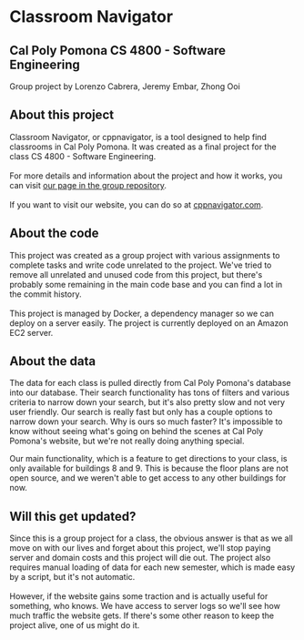 # Classroom Navigator

## Cal Poly Pomona CS 4800 - Software Engineering

Group project by Lorenzo Cabrera, Jeremy Embar, Zhong Ooi
<br>

## About this project

Classroom Navigator, or cppnavigator, is a tool designed to help find classrooms in Cal Poly Pomona. It was created as a final project for the class CS 4800 - Software Engineering.\
\
For more details and information about the project and how it works, you can visit [our page in the group repository](http://cs480-projects.github.io/teams-spring2023/Three-Stack/index.html).\
\
If you want to visit our website, you can do so at [cppnavigator.com](https://www.cppnavigator.com).

## About the code

This project was created as a group project with various assignments to complete tasks and write code unrelated to the project. We've tried to remove all unrelated and unused code from this project, but there's probably some remaining in the main code base and you can find a lot in the commit history.\
\
This project is managed by Docker, a dependency manager so we can deploy on a server easily. The project is currently deployed on an Amazon EC2 server.

## About the data

The data for each class is pulled directly from Cal Poly Pomona's database into our database. Their search functionality has tons of filters and various criteria to narrow down your search, but it's also pretty slow and not very user friendly. Our search is really fast but only has a couple options to narrow down your search. Why is ours so much faster? It's impossible to know without seeing what's going on behind the scenes at Cal Poly Pomona's website, but we're not really doing anything special.

Our main functionality, which is a feature to get directions to your class, is only available for buildings 8 and 9. This is because the floor plans are not open source, and we weren't able to get access to any other buildings for now.

## Will this get updated?

Since this is a group project for a class, the obvious answer is that as we all move on with our lives and forget about this project, we'll stop paying server and domain costs and this project will die out. The project also requires manual loading of data for each new semester, which is made easy by a script, but it's not automatic.\
\
However, if the website gains some traction and is actually useful for something, who knows. We have access to server logs so we'll see how much traffic the website gets. If there's some other reason to keep the project alive, one of us might do it.